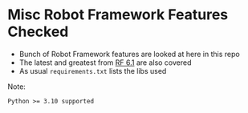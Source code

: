 # Misc Robot Framework Features Checked

- Bunch of Robot Framework features are looked at here in this repo
- The latest and greatest from [RF 6.1](https://github.com/robotframework/robotframework/blob/master/doc/releasenotes/rf-6.1.rst#most-important-enhancements) are also covered
- As usual `requirements.txt` lists the libs used

Note:

    Python >= 3.10 supported
